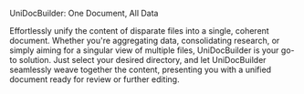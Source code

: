 UniDocBuilder: One Document, All Data

Effortlessly unify the content of disparate files into a single, coherent document. Whether you're aggregating data, consolidating research, or simply aiming for a singular view of multiple files, UniDocBuilder is your go-to solution. Just select your desired directory, and let UniDocBuilder seamlessly weave together the content, presenting you with a unified document ready for review or further editing.
